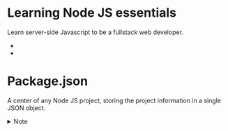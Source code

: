 # Learning Node JS essentials
Learn server-side Javascript to be a fullstack web developer. 

- 
- 


# Package.json
A center of any Node JS project, storing the project information in a single JSON object. 

<details>
    <summary>Note</summary>
    all field names in JSON should be in double quotes("") and separated by comman(,). 
</details>